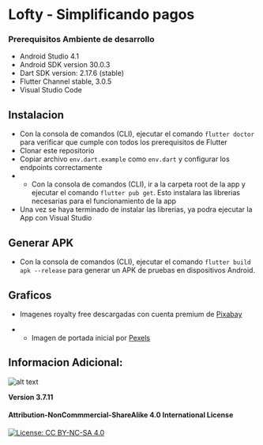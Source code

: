 # Lofty - Simplificando pagos

### Prerequisitos Ambiente de desarrollo
 
* Android Studio 4.1
* Android SDK version 30.0.3
* Dart SDK version: 2.17.6 (stable)
* Flutter Channel stable, 3.0.5
* Visual Studio Code


## Instalacion

* Con la consola de comandos (CLI), ejecutar el comando ``` flutter doctor ``` para verificar que cumple con todos los prerequisitos de Flutter
* Clonar este repositorio
* Copiar archivo ``` env.dart.example ``` como ``` env.dart ``` y configurar los endpoints correctamente
* * Con la consola de comandos (CLI), ir a la carpeta root de la app y ejecutar el comando ``` flutter pub get ```. Esto instalara las librerias necesarias para el funcionamiento de la app
* Una vez se haya terminado de instalar las librerias, ya podra ejecutar la App con Visual Studio

## Generar APK
* Con la consola de comandos (CLI), ejecutar el comando ``` flutter build apk --release ``` para generar un APK de pruebas en dispositivos Android.

## Graficos


- Imagenes royalty free descargadas con cuenta premium de [Pixabay](https://pixabay.com/)
* * Imagen de portada inicial por [Pexels](https://pixabay.com/users/pexels-2286921/)

## Informacion Adicional:

![alt text](https://raw.githubusercontent.com/flutter/website/archived-master/src/_assets/image/flutter-lockup-bg.jpg "Flutter")

<b>Version 3.7.11</b> 

#### Attribution-NonCommmercial-ShareAlike 4.0 International License
[![License: CC BY-NC-SA 4.0](https://licensebuttons.net/l/by-nc-sa/4.0/80x15.png)](https://creativecommons.org/licenses/by-nc-sa/4.0/)
